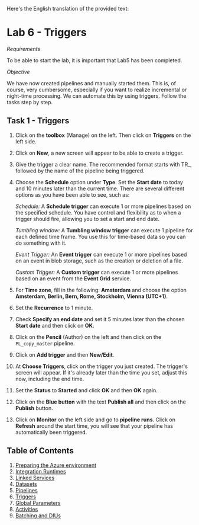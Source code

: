 Here's the English translation of the provided text:

# Lab 6 - Triggers

*Requirements*

To be able to start the lab, it is important that Lab5 has been completed.

*Objective*

We have now created pipelines and manually started them. This is, of course, very cumbersome, especially if you want to realize incremental or night-time processing. We can automate this by using triggers. Follow the tasks step by step.

## Task 1 - Triggers

1. Click on the **toolbox** (Manage) on the left. Then click on **Triggers** on the left side.

2. Click on **New**, a new screen will appear to be able to create a trigger.

3. Give the trigger a clear name. The recommended format starts with TR_, followed by the name of the pipeline being triggered.

4. Choose the **Schedule** option under **Type**. Set the **Start date** to today and 10 minutes later than the current time. There are several different options as you have been able to see, such as:

    *Schedule:* A **Schedule trigger** can execute 1 or more pipelines based on the specified schedule. You have control and flexibility as to when a trigger should fire, allowing you to set a start and end date.

    *Tumbling window:* A **Tumbling window trigger** can execute 1 pipeline for each defined time frame. You use this for time-based data so you can do something with it.

    *Event Trigger:* An **Event trigger** can execute 1 or more pipelines based on an event in blob storage, such as the creation or deletion of a file.

    *Custom Trigger:* A **Custom trigger** can execute 1 or more pipelines based on an event from the **Event Grid** service.

5. For **Time zone**, fill in the following: **Amsterdam** and choose the option **Amsterdam, Berlin, Bern, Rome, Stockholm, Vienna (UTC+1)**.

6. Set the **Recurrence** to 1 minute.

7. Check **Specify an end date** and set it 5 minutes later than the chosen **Start date** and then click on **OK**.

8. Click on the **Pencil** (Author) on the left and then click on the `PL_copy_master` pipeline.

9. Click on **Add trigger** and then **New/Edit**.

10. At **Choose Triggers**, click on the trigger you just created. The trigger's screen will appear. If it's already later than the time you set, adjust this now, including the end time.

11. Set the **Status** to **Started** and click **OK** and then **OK** again.

12. Click on the **Blue button** with the text **Publish all** and then click on the **Publish** button.

13. Click on **Monitor** on the left side and go to **pipeline runs**. Click on **Refresh** around the start time, you will see that your pipeline has automatically been triggered.

## Table of Contents

1. [Preparing the Azure environment](../Lab1/LabInstructions1.md)
2. [Integration Runtimes](../Lab2/LabInstructions2.md)
3. [Linked Services](../Lab3/LabInstructions3.md)
4. [Datasets](../Lab4/LabInstructions4.md)
5. [Pipelines](../Lab5/LabInstructions5.md)
6. [Triggers](../Lab6/LabInstructions6.md)
7. [Global Parameters](../Lab7/LabInstructions7.md)
8. [Activities](../Lab8/LabInstructions8.md)
9. [Batching and DIUs](../Lab9/LabInstructions9.md)